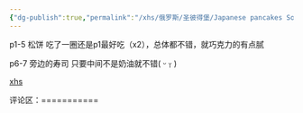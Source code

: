 ```yaml
---
{"dg-publish":true,"permalink":"/xhs/俄罗斯/圣彼得堡/Japanese pancakes Souffle2_咖喱咧美食城/","tags":["rednote","圣彼得堡"],"created":"2025-03-17T22:45:54.935+08:00","updated":"2025-03-20T22:46:14.444+08:00"}
---
```


 

p1-5 松饼 吃了一圈还是p1最好吃（x2），总体都不错，就巧克力的有点腻
	
p6-7 旁边的寿司 只要中间不是奶油就不错( ᵕ ᵕ̩̩ )

[xhs](https://www.xiaohongshu.com/explore/63d03038000000001f024d9a?xsec_token=ABt8K5Kr5csT2H1Qi_xWBkk3T_NWY25tWr73ijnHE9Zxk=&xsec_source=pc_user)

评论区：===========